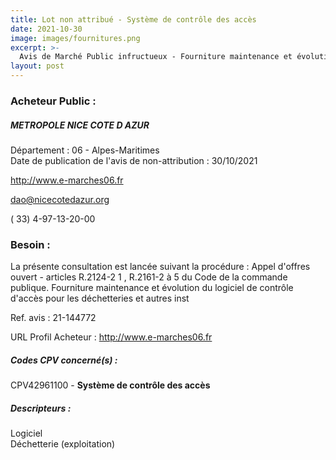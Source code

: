 ```yaml
---
title: Lot non attribué - Système de contrôle des accès
date: 2021-10-30
image: images/fournitures.png
excerpt: >-
  Avis de Marché Public infructueux - Fourniture maintenance et évolution du logiciel de contrôle d'accès pour les déchetteries et autres installations Métropolitaines.
layout: post
---
```


### Acheteur Public :
##### METROPOLE NICE COTE D AZUR
Département : 06 - Alpes-Maritimes<br/>
Date de publication de l'avis de non-attribution : 30/10/2021


http://www.e-marches06.fr

dao@nicecotedazur.org

( 33) 4-97-13-20-00
### Besoin :

La présente consultation est lancée suivant la procédure : Appel d'offres ouvert - articles R.2124-2 1 , R.2161-2 à 5 du Code de la commande publique. Fourniture maintenance et évolution du logiciel de contrôle d'accès pour les déchetteries et autres inst

Ref. avis : 21-144772

URL Profil Acheteur : http://www.e-marches06.fr

##### Codes CPV concerné(s) :
CPV42961100 - **Système de contrôle des accès** <br/>

##### Descripteurs :
Logiciel <br/>
Déchetterie (exploitation) <br/>
